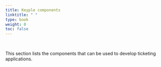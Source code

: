 ```yaml
---
title: Keyple components
linktitle: " "
type: book
weight: 0
toc: false
---
```


<br>

This section lists the components that can be used to develop ticketing applications.